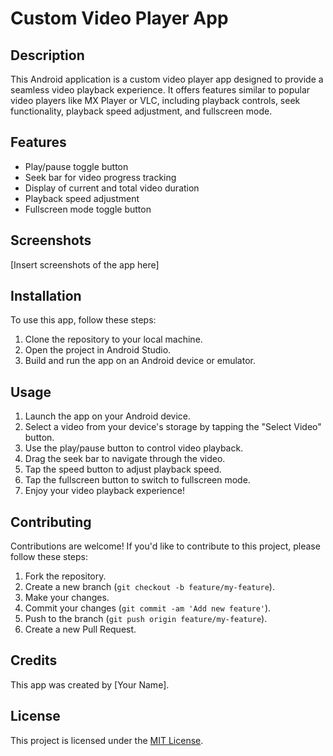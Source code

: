 # Custom Video Player App

## Description
This Android application is a custom video player app designed to provide a seamless video playback experience. It offers features similar to popular video players like MX Player or VLC, including playback controls, seek functionality, playback speed adjustment, and fullscreen mode.

## Features
- Play/pause toggle button
- Seek bar for video progress tracking
- Display of current and total video duration
- Playback speed adjustment
- Fullscreen mode toggle button

## Screenshots
[Insert screenshots of the app here]

## Installation
To use this app, follow these steps:
1. Clone the repository to your local machine.
2. Open the project in Android Studio.
3. Build and run the app on an Android device or emulator.

## Usage
1. Launch the app on your Android device.
2. Select a video from your device's storage by tapping the "Select Video" button.
3. Use the play/pause button to control video playback.
4. Drag the seek bar to navigate through the video.
5. Tap the speed button to adjust playback speed.
6. Tap the fullscreen button to switch to fullscreen mode.
7. Enjoy your video playback experience!

## Contributing
Contributions are welcome! If you'd like to contribute to this project, please follow these steps:
1. Fork the repository.
2. Create a new branch (`git checkout -b feature/my-feature`).
3. Make your changes.
4. Commit your changes (`git commit -am 'Add new feature'`).
5. Push to the branch (`git push origin feature/my-feature`).
6. Create a new Pull Request.

## Credits
This app was created by [Your Name].

## License
This project is licensed under the [MIT License](LICENSE).
